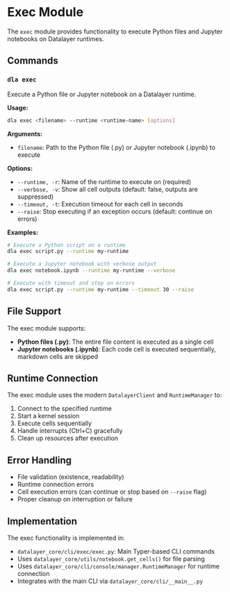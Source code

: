 # Exec Module

The `exec` module provides functionality to execute Python files and Jupyter notebooks on Datalayer runtimes.

## Commands

### `dla exec`

Execute a Python file or Jupyter notebook on a Datalayer runtime.

**Usage:**
```bash
dla exec <filename> --runtime <runtime-name> [options]
```

**Arguments:**
- `filename`: Path to the Python file (.py) or Jupyter notebook (.ipynb) to execute

**Options:**
- `--runtime, -r`: Name of the runtime to execute on (required)
- `--verbose, -v`: Show all cell outputs (default: false, outputs are suppressed)
- `--timeout, -t`: Execution timeout for each cell in seconds
- `--raise`: Stop executing if an exception occurs (default: continue on errors)

**Examples:**
```bash
# Execute a Python script on a runtime
dla exec script.py --runtime my-runtime

# Execute a Jupyter notebook with verbose output
dla exec notebook.ipynb --runtime my-runtime --verbose

# Execute with timeout and stop on errors
dla exec script.py --runtime my-runtime --timeout 30 --raise
```

## File Support

The exec module supports:

- **Python files (.py)**: The entire file content is executed as a single cell
- **Jupyter notebooks (.ipynb)**: Each code cell is executed sequentially, markdown cells are skipped

## Runtime Connection

The exec module uses the modern `DatalayerClient` and `RuntimeManager` to:

1. Connect to the specified runtime
2. Start a kernel session
3. Execute cells sequentially
4. Handle interrupts (Ctrl+C) gracefully
5. Clean up resources after execution

## Error Handling

- File validation (existence, readability)
- Runtime connection errors
- Cell execution errors (can continue or stop based on `--raise` flag)
- Proper cleanup on interruption or failure

## Implementation

The exec functionality is implemented in:
- `datalayer_core/cli/exec/exec.py`: Main Typer-based CLI commands
- Uses `datalayer_core/utils/notebook.get_cells()` for file parsing
- Uses `datalayer_core/cli/console/manager.RuntimeManager` for runtime connection
- Integrates with the main CLI via `datalayer_core/cli/__main__.py`
